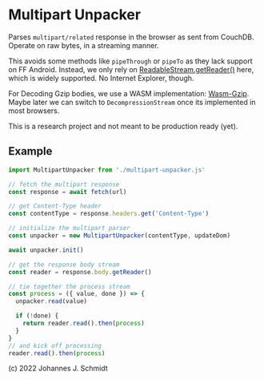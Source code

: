 # Multipart Unpacker
Parses `multipart/related` response in the browser as sent from CouchDB. Operate on raw bytes, in a streaming manner.

This avoids some methods like `pipeThrough` or `pipeTo` as they lack support on FF Android. Instead, we only rely on [ReadableStream.getReader()](https://developer.mozilla.org/en-US/docs/Web/API/ReadableStream/getReader) here, which is widely supported. No Internet Explorer, though.

For Decoding Gzip bodies, we use a WASM implementation: [Wasm-Gzip](https://github.com/ColinTimBarndt/wasm-gzip). Maybe later we can switch to `DecompressionStream` once its implemented in most browsers.

This is a research project and not meant to be production ready (yet).

## Example

```js
import MultipartUnpacker from './multipart-unpacker.js'

// fetch the multipart response
const response = await fetch(url)

// get Content-Type header
const contentType = response.headers.get('Content-Type')

// initialize the multipart parser
const unpacker = new MultipartUnpacker(contentType, updateDom)

await unpacker.init()

// get the response body stream
const reader = response.body.getReader()

// tie together the process stream
const process = ({ value, done }) => {
  unpacker.read(value)

  if (!done) {
    return reader.read().then(process)
  }
}
// and kick off processing
reader.read().then(process)
```

(c) 2022 Johannes J. Schmidt
